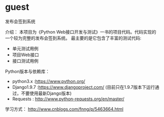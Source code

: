 # guest
发布会签到系统

介绍：
  本项目为《Python Web接口开发与测试》一书的项目代码。代码实现的一个较为完整的发布会签到系统。
  最主要的是它包含了丰富的测试代码:
  * 单元测试用例
  * 项目Web接口
  * 接口测试用例


Python版本与依赖库：
  * python3.x :https://www.python.org/
  * Django1.9.7 :https://www.djangoproject.com/ (目前只在1.9.7版本下运行通过，不要使用最新Django版本)
  * Requests : http://www.python-requests.org/en/master/

学习方式：
  http://www.cnblogs.com/fnng/p/5463664.html
